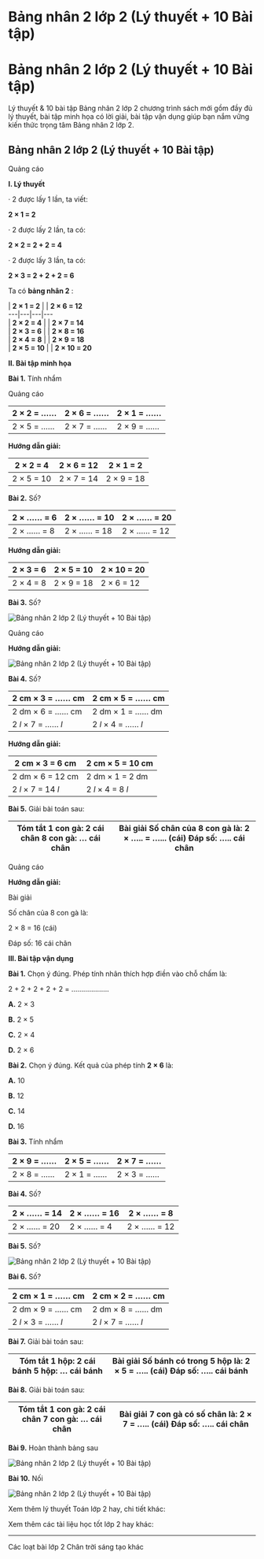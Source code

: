 # Bảng nhân 2 lớp 2 (Lý thuyết + 10 Bài tập)

# Bảng nhân 2 lớp 2 (Lý thuyết + 10 Bài tập)

Lý thuyết & 10 bài tập Bảng nhân 2 lớp 2 chương trình sách mới gồm đầy đủ lý thuyết, bài tập minh họa có lời giải, bài tập vận dụng giúp bạn nắm vững kiến thức trọng tâm Bảng nhân 2 lớp 2.

## Bảng nhân 2 lớp 2 (Lý thuyết + 10 Bài tập)

Quảng cáo

**I. Lý thuyết**

· 2 được lấy 1 lần, ta viết: 

**2 × 1 = 2**

· 2 được lấy 2 lần, ta có:

**2 × 2 = 2 + 2 = 4**

· 2 được lấy 3 lần, ta có:

**2 × 3 = 2 + 2 + 2 = 6**

Ta có **bảng nhân 2** : 

| **2 × 1 = 2** |  | **2 × 6 = 12**  
---|---|---|---  
| **2 × 2 = 4** |  | **2 × 7 = 14**  
| **2 × 3 = 6** |  | **2 × 8 = 16**  
| **2 × 4 = 8** |  | **2 × 9 = 18**  
| **2 × 5 = 10** |  | **2 × 10 = 20**  
  
**II. Bài tập minh họa**

**Bài 1.** Tính nhẩm

Quảng cáo

2 × 2 = …… | 2 × 6 = …… | 2 × 1 = ……  
---|---|---  
2 × 5 = …… | 2 × 7 = …… | 2 × 9 = ……  
  
**Hướng dẫn giải:**

2 × 2 = 4 | 2 × 6 = 12 | 2 × 1 = 2  
---|---|---  
2 × 5 = 10 | 2 × 7 = 14 | 2 × 9 = 18  
  
**Bài 2.** Số?

2 × …… = 6 | 2 × …… = 10 | 2 × …… = 20  
---|---|---  
2 × …… = 8 | 2 × …… = 18 | 2 × …… = 12  
  
**Hướng dẫn giải:**

2 × 3 = 6 | 2 × 5 = 10 | 2 × 10 = 20  
---|---|---  
2 × 4 = 8 | 2 × 9 = 18 | 2 × 6 = 12  
  
**Bài 3.** Số?

![Bảng nhân 2 lớp 2 \(Lý thuyết + 10 Bài tập\)](https://vietjack.com/toan-2-chan-troi/images/ly-thuyet-bang-nhan-2-235512.PNG)

Quảng cáo

**Hướng dẫn giải:**

![Bảng nhân 2 lớp 2 \(Lý thuyết + 10 Bài tập\)](https://vietjack.com/toan-2-chan-troi/images/ly-thuyet-bang-nhan-2-235513.PNG)

**Bài 4.** Số?

2 cm × 3 = …… cm | 2 cm × 5 = …… cm  
---|---  
2 dm × 6 = …… cm | 2 dm × 1 = …… dm  
2 _l_ × 7 = …… _l_ | 2 _l_ × 4 = …… _l_  
  
**Hướng dẫn giải:**

2 cm × 3 = 6 cm | 2 cm × 5 = 10 cm  
---|---  
2 dm × 6 = 12 cm | 2 dm × 1 = 2 dm  
2 _l_ × 7 = 14 _l_ | 2 _l_ × 4 = 8 _l_  
  
**Bài 5.** Giải bài toán sau:

Tóm tắt 1 con gà: 2 cái chân 8 con gà: … cái chân |  Bài giải Số chân của 8 con gà là:  2 × ….. = …... (cái) Đáp số: ….. cái chân  
---|---  
  
Quảng cáo

**Hướng dẫn giải:**

Bài giải

Số chân của 8 con gà là:

2 × 8 = 16 (cái)

Đáp số: 16 cái chân

**III. Bài tập vận dụng**

**Bài 1.** Chọn ý đúng. Phép tính nhân thích hợp điền vào chỗ chấm là: 

2 + 2 + 2 + 2 + 2 = ……………….

**A.** 2 × 3

**B.** 2 × 5

**C.** 2 × 4

**D.** 2 × 6

**Bài 2.** Chọn ý đúng. Kết quả của phép tính **2 × 6** là: 

**A.** 10

**B.** 12

**C.** 14

**D.** 16

**Bài 3.** Tính nhẩm

2 × 9 = …… | 2 × 5 = …… | 2 × 7 = ……  
---|---|---  
2 × 8 = …… | 2 × 1 = …… | 2 × 3 = ……  
  
**Bài 4.** Số?

2 × …… = 14 | 2 × …… = 16 | 2 × …… = 8  
---|---|---  
2 × …… = 20 | 2 × …… = 4 | 2 × …… = 12  
  
**Bài 5.** Số?

![Bảng nhân 2 lớp 2 \(Lý thuyết + 10 Bài tập\)](https://vietjack.com/toan-2-chan-troi/images/ly-thuyet-bang-nhan-2-235514.PNG)

**Bài 6.** Số?

2 cm × 1 = …… cm | 2 cm × 2 = …… cm  
---|---  
2 dm × 9 = …… cm | 2 dm × 8 = …… dm  
2 _l_ × 3 = …… _l_ | 2 _l_ × 7 = …… _l_  
  
**Bài 7.** Giải bài toán sau:

Tóm tắt 1 hộp: 2 cái bánh 5 hộp: … cái bánh |  Bài giải Số bánh có trong 5 hộp là: 2 × 5 = ….. (cái) Đáp số: ….. cái bánh  
---|---  
  
**Bài 8.** Giải bài toán sau:

Tóm tắt 1 con gà: 2 cái chân 7 con gà: … cái chân |  Bài giải 7 con gà có số chân là: 2 × 7 = ….. (cái) Đáp số: ….. cái chân  
---|---  
  
**Bài 9.** Hoàn thành bảng sau

![Bảng nhân 2 lớp 2 \(Lý thuyết + 10 Bài tập\)](https://vietjack.com/toan-2-chan-troi/images/ly-thuyet-bang-nhan-2-235515.PNG)

**Bài 10.** Nối

![Bảng nhân 2 lớp 2 \(Lý thuyết + 10 Bài tập\)](https://vietjack.com/toan-2-chan-troi/images/ly-thuyet-bang-nhan-2-235516.PNG)

Xem thêm lý thuyết Toán lớp 2 hay, chi tiết khác:

Xem thêm các tài liệu học tốt lớp 2 hay khác:

* * *

Các loạt bài lớp 2 Chân trời sáng tạo khác
